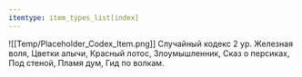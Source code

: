 ```yaml
---
itemtype: item_types_list[index]
---
```

![[Temp/Placeholder_Codex_Item.png]]
Случайный кодекс 2 ур. Железная воля, Цветки алычи, Красный лотос, Злоумышленник, Сказ о персиках, Под стеной, Пламя дум, Гид по волкам.
